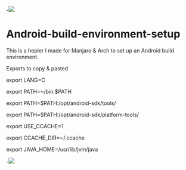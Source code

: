 -<img src="https://raw.github.com/dfuse06/android-build-environment-setup/master/screen.png">

# Android-build-environment-setup

This is a hepler I made for Manjaro & Arch to set up an Android build environment.

Exports to copy & pasted

export LANG=C

export PATH=~/bin:$PATH

export PATH=$PATH:/opt/android-sdk/tools/

export PATH=$PATH:/opt/android-sdk/platform-tools/

export USE_CCACHE=1

export CCACHE_DIR=~/.ccache

export JAVA_HOME=/usr/lib/jvm/java

-<img src="https://raw.github.com/dfuse06/android-build-environment-setup/master/screen2.png">


